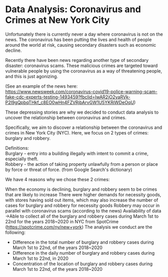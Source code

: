 # Data Analysis: Coronavirus and Crimes at New York City
Unfortunately there is currently never a day where coronavirus is not on the news. The coronavirus has been putting the lives and health of people around the world at risk, causing secondary disasters such as economic decline.

Recently there have been news regarding another type of secondary disaster: coronavirus scams. These malicious crimes are targeted toward vulnerable people by using the coronavirus as a way of threatening people, and this is just agonizing.

(See an example of the news here: https://www.newsweek.com/coronavirus-covid19-police-warning-scam-fake-cdc-experts-testing-1493459?fbclid=IwAR2jO2yaRVk-P2l9gQpbqTHkf_c8EO0wHn4FZVRjbArvGW1U5YKRiWDeOqU)

These depressing stories are why we decided to conduct data analysis to uncover the relationship between coronavirus and crimes.

Specifically, we aim to discover a relationship between the coronavirus and crimes in New York City (NYC). Here, we focus on 2 types of crimes: burglary and robbery.

Definitions:  
Burglary - entry into a building illegally with intent to commit a crime, especially theft.  
Robbery - the action of taking property unlawfully from a person or place by force or threat of force.
(from Google Search's dictionary)

We have 4 reasons why we chose these 2 crimes:

When the economy is declining, burglary and robbery seem to be crimes that are likely to increase
There were higher demands for necessity goods, with stores having sold out items, which may also increase the number of cases for burglary and robbery for necessity goods
Robbery may occur in parallel with coronavirus scams (according to the news)
Availability of data
->Able to collect all of the burglary and robbery cases during March 1st to 22nd for the years 2018~2020 in NYC from SpotCrime (https://spotcrime.com/ny/new+york)
The analysis we conduct are the following:

- Difference in the total number of burglary and robbery cases during March 1st to 22nd, of the years 2018~2020
- Difference in the daily number of burglary and robbery cases during March 1st to 22nd, in 2020
- Concentration of the location of burglary and robbery cases during March 1st to 22nd, of the years 2018~2020
